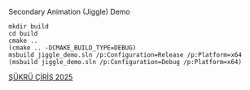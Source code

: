 Secondary Animation (Jiggle) Demo

```
mkdir build
cd build
cmake .. 
(cmake .. -DCMAKE_BUILD_TYPE=DEBUG)
msbuild jiggle_demo.sln /p:Configuration=Release /p:Platform=x64 
(msbuild jiggle_demo.sln /p:Configuration=Debug /p:Platform=x64)
```

[ŞÜKRÜ ÇİRİŞ 2025](https://sukruciris.github.io)